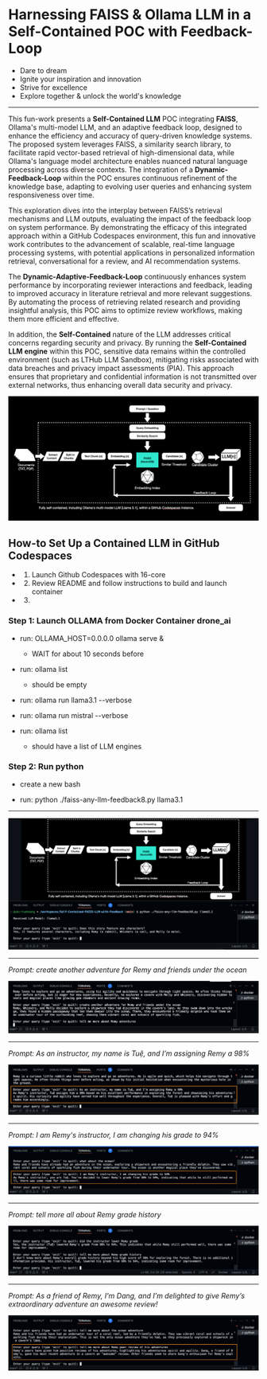 # Harnessing FAISS & Ollama LLM in a Self-Contained POC with Feedback-Loop


- Dare to dream
- Ignite your inspiration and innovation
- Strive for excellence
- Explore together & unlock the world's knowledge

------------------------------

This fun-work presents a **Self-Contained LLM** POC integrating **FAISS**, Ollama's multi-model LLM, and an adaptive feedback loop, designed to enhance the efficiency and accuracy of query-driven knowledge systems. The proposed system leverages FAISS, a similarity search library, to facilitate rapid vector-based retrieval of high-dimensional data, while Ollama's language model architecture enables nuanced natural language processing across diverse contexts. The integration of a **Dynamic-Feedback-Loop** within the POC ensures continuous refinement of the knowledge base, adapting to evolving user queries and enhancing system responsiveness over time. 

This exploration dives into the interplay between FAISS’s retrieval mechanisms and LLM outputs, evaluating the impact of the feedback loop on system performance. By demonstrating the efficacy of this integrated approach within a GitHub Codespaces environment, this fun and innovative work contributes to the advancement of scalable, real-time language processing systems, with potential applications in personalized information retrieval, conversational for a review, and AI recommendation systems. 

The **Dynamic-Adaptive-Feedback-Loop** continuously enhances system performance by incorporating reviewer interactions and feedback, leading to improved accuracy in literature retrieval and more relevant suggestions. By automating the process of retrieving related research and providing insightful analysis, this POC aims to optimize review workflows, making them more efficient and effective.

In addition, the **Self-Contained** nature of the LLM addresses critical concerns regarding security and privacy. By running the **Self-Contained LLM engine** within this POC, sensitive data remains within the controlled environment (such as LTHub LLM Sandbox), mitigating risks associated with data breaches and privacy impact assessments (PIA). This approach ensures that proprietary and confidential information is not transmitted over external networks, thus enhancing overall data security and privacy. 

![alt text](image.png)


## How-to Set Up a Contained LLM in GitHub Codespaces

- 1. Launch Github Codespaces with 16-core
- 2. Review README and follow instructions to build and launch container
- 3.


### Step 1: Launch OLLAMA from Docker Container drone_ai

- run: OLLAMA_HOST=0.0.0.0 ollama serve &
    - WAIT for about 10 seconds before <press enter>

- run: ollama list
    - should be empty

- run: ollama run llama3.1 --verbose

- run: ollama run mistral --verbose

- run: ollama list
    - should have a list of LLM engines 

### Step 2: Run python

- create a new bash 

- run: python ./faiss-any-llm-feedback8.py llama3.1


-------------------------------

![alt text](image-1.png)

-------------------------------

_Prompt: create another adventure for Remy and friends under the ocean_

![alt text](image-5.png)

-------------------------------

_Prompt: As an instructor, my name is Tuệ, and I’m assigning Remy a 98%_ 

![alt text](image-3.png)

-------------------------------

_Prompt: I am Remy's instructor, I am changing his grade to 94%_

![alt text](image-4.png)

-------------------------------

_Prompt: tell more all about Remy grade history_

![alt text](image-6.png)

-------------------------------

_Prompt: As a friend of Remy, I'm Dang, and I’m delighted to give Remy’s extraordinary adventure an awesome review!_

![alt text](image-7.png)

